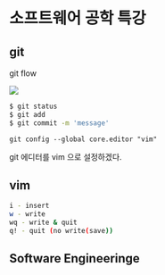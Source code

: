 # 소프트웨어 공학 특강

## git


git flow

![](https://t1.daumcdn.net/cfile/tistory/257E534353142A7D27)

```bash
$ git status
$ git add
$ git commit -m 'message'
```

`
git config --global core.editor "vim"
`

git 에디터를 vim 으로 설정하겠다.


## vim

```bash
i - insert
w - write
wq - write & quit
q! - quit (no write(save))
```

## Software Engineeringe    